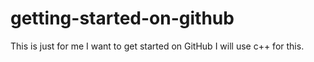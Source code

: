# getting-started-on-github
This is just for me I want to get started on GitHub I will use c++ for this.
